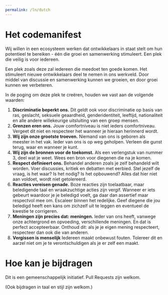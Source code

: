 ```yaml
---
permalink: /ln/dutch
---
```

Het codemanifest
================

Wij willen in een ecosysteem werken dat ontwikkelaars in staat stelt om hun potentieel te bereiken - één die groei en samenwerking stimuleert. Een plek die veilig is voor iedereen.

Een plek zoals deze zal iedereen die meedoet ten goede komen. Het stimuleert nieuwe ontwikkelaars deel te nemen in ons werkveld. Door middel van discussie en samenwerking kunnen we groeien, en door groei kunnen we verbeteren.

In de poging om deze plek te creëren, houden we vast aan de volgende waarden:

1. **Discriminatie beperkt ons.** Dit geldt ook voor discriminatie op basis van ras, geslacht, seksuele geaardheid, genderidentiteit, leeftijd, nationaliteit en alle andere willekeurige uitsluiting van een groep mensen.
2. **Grenzen eren ons.** Jouw comfortniveau is niet ieders comfortniveau. Vergeet dit niet en respecteer het wanneer je hieraan herinnerd wordt.
3. **Wij zijn onze grootste troeven.** Niemand van ons is geboren als meester in het vak. Ieder van ons is op weg geholpen. Verleen die gunst terug, waar en wanneer je kunt.
4. **Wij zijn de bronnen voor de toekomst.** Als een verlengstuk van nummer 3, deel wat je weet. Wees een bron voor diegenen die na je komen.
5. **Respect definieert ons.** Behandel anderen zoals je zelf behandeld wilt worden. Voer discussies, kritiek en debatten met eerbied. Stel jezelf de vraag, is het waar? Is het nodig? Is het opbouwend? Alles dat hier niet aan voldoet, wordt niet getolereerd.
6. **Reacties vereisen genade.** Boze reacties zijn toelaatbaar, maar beledigende taal en wraakzuchtige acties zijn vergif. Wanneer er iets gebeurt waardoor je je beledigd voelt, ga daar dan assertief maar respectvol mee om. Escaleer binnen het redelijke. Geef diegene die jou beledigd heeft een kans om zichzelf uit te leggen en eventueel de kwestie te corrigeren.
7. **Meningen zijn precies dat: meningen.** Ieder van ons heeft, vanwege onze achtergrond en opvoeding, verschillende meningen. En dat is perfect accepteerbaar. Onthoud dit: als je je eigen mening respecteert, respecteer dan ook die van anderen.
8. **Vergissen is menselijk** Iedereen maakt onbewust fouten. Tolereer dit en aarzel niet om je te verontschuldigen als je er zelf een maakt.


Hoe kan je bijdragen
============

Dit is een gemeenschappelijk initiatief. Pull Requests zijn welkom.

(Ook bijdragen in taal en stijl zijn welkom.)
